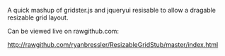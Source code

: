 A quick mashup of gridster.js and jqueryui resisable to allow a dragable resizable grid layout.

Can be viewed live on rawgithub.com:

http://rawgithub.com/ryanbressler/ResizableGridStub/master/index.html
